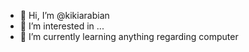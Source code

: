- 👋 Hi, I’m @kikiarabian
- 👀 I’m interested in ...
- 🌱 I’m currently learning anything regarding computer

<!---
kikiarabian/kikiarabian is a ✨ special ✨ repository because its `README.md` (this file) appears on your GitHub profile.
You can click the Preview link to take a look at your changes.
--->
